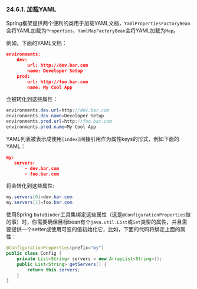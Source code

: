 ### 24.6.1. 加载YAML

Spring框架提供两个便利的类用于加载YAML文档，`YamlPropertiesFactoryBean`会将YAML加载为`Properties`，`YamlMapFactoryBean`会将YAML加载为`Map`。

例如，下面的YAML文档：
```json
environments:
    dev:
        url: http://dev.bar.com
        name: Developer Setup
    prod:
        url: http://foo.bar.com
        name: My Cool App
```
会被转化到这些属性：
```java
environments.dev.url=http://dev.bar.com
environments.dev.name=Developer Setup
environments.prod.url=http://foo.bar.com
environments.prod.name=My Cool App
```
YAML列表被表示成使用`[index]`间接引用作为属性keys的形式，例如下面的YAML：
```json
my:
   servers:
       - dev.bar.com
       - foo.bar.com
```
将会转化到这些属性:
```java
my.servers[0]=dev.bar.com
my.servers[1]=foo.bar.com
```
使用Spring `DataBinder`工具集绑定这些属性（这是`@ConfigurationProperties`做的事）时，你需要确保目标bean有个`java.util.List`或`Set`类型的属性，并且需要提供一个setter或使用可变的值初始化它，比如，下面的代码将绑定上面的属性：
```java
@ConfigurationProperties(prefix="my")
public class Config {
    private List<String> servers = new ArrayList<String>();
    public List<String> getServers() {
        return this.servers;
    }
}
```
